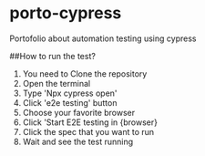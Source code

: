 # porto-cypress
Portofolio about automation testing using cypress


##How to run the test?
1. You need to Clone the repository
2. Open the terminal
3. Type 'Npx cypress open'
4. Click 'e2e testing' button
5. Choose your favorite browser
6. Click 'Start E2E testing in {browser}
7. Click the spec that you want to run
8. Wait and see the test running
